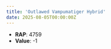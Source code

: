 ```yaml
---
title: 'Outlawed Vampumatiger Hybrid'
date: 2025-08-05T00:00:00Z
---
```

- **RAP**: 4759
- **Value**: -1
